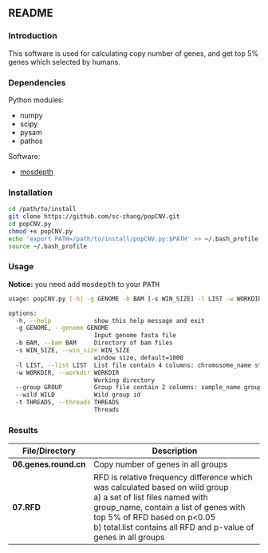 ## README

### Introduction

This software is used for calculating copy number of genes, and get top 5% genes which selected by humans.

###  Dependencies

Python modules:
 - numpy
 - scipy
 - pysam
 - pathos

Software:
 - [mosdepth](https://github.com/brentp/mosdepth)

### Installation

```sh
cd /path/to/install
git clone https://github.com/sc-zhang/popCNV.git
cd popCNV.py
chmod +x popCNV.py
echo 'export PATH=/path/to/install/popCNV.py:$PATH' >> ~/.bash_profile
source ~/.bash_profile
```

### Usage
**Notice:** you need add <kbd>mosdepth</kbd> to your <kbd>PATH</kbd>
```sh
usage: popCNV.py [-h] -g GENOME -b BAM [-s WIN_SIZE] -l LIST -w WORKDIR --group GROUP --wild WILD [-t THREADS]

options:
  -h, --help            show this help message and exit
  -g GENOME, --genome GENOME
                        Input genome fasta file
  -b BAM, --bam BAM     Directory of bam files
  -s WIN_SIZE, --win_size WIN_SIZE
                        window size, default=1000
  -l LIST, --list LIST  List file contain 4 columns: chromosome_name start_position end_position gene_name
  -w WORKDIR, --workdir WORKDIR
                        Working directory
  --group GROUP         Group file contain 2 columns: sample_name group_name(without space)
  --wild WILD           Wild group id
  -t THREADS, --threads THREADS
                        Threads
```

### Results
| File/Directory        | Description                                                                                                                                                                                                                                                       |
|-----------------------|-------------------------------------------------------------------------------------------------------------------------------------------------------------------------------------------------------------------------------------------------------------------|
| **06.genes.round.cn** | Copy number of genes in all groups                                                                                                                                                                                                                                |
| **07.RFD**            | RFD is relative frequency difference which was calculated based on wild group</br> a) a set of list files named with group_name, contain a list of genes with top 5% of RFD based on p<0.05</br>b) total.list contains all RFD and p-value of genes in all groups |
